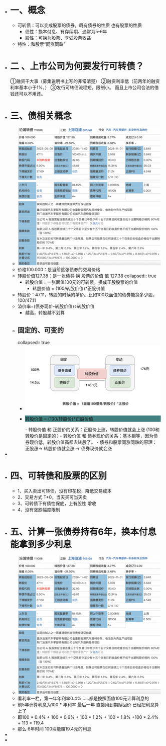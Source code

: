 - # 一、概念
	- 可转债：可以变成股票的债券，既有债券的性质 也有股票的性质
		- 债性：换本付息、有存续期、通常为5-6年
		- 股性：可换为股票、享受股票收益
	- 特性：和股票“同涨同跌”
- # 二 、上市公司为何要发行可转债？
  ①融资干大事（募集说明书上写的非常清楚）
  ②融资利率低（前两年的融资利率基本小于1%，）
  ③发行可转债流程短，限制小。
  而且上市公司合法的借钱还可以不用还。
- # 三、债相关概念
	- ![image.png](../assets/image_1668311167814_0.png)
	- 价格100.000：是当前这张债券的交易价格
	- 转股价值127.38：是一张债券 换 股票的价值  值 127.38
	  collapsed:: true
		- 转股价值：一张面值100元的可转债，换成正股股票的价值
			- 转股价值 = (100/转股价值)*正股价值
	- 转股价：47.11，转股的时候的单价。比如100块面值的债券能换多少股，100/47.11
	- 溢价率=(债券现价-转股价值)÷转股价值
		- 越高，转股越不划算
	- ## 固定的、可变的
	  collapsed:: true
		- ![image.png](../assets/image_1668335085000_0.png)
		- <p style="background:#408080">转股价值 = (100/转股价)*正股价值</p>
			- 转股价值 和 正股价的关系：正股价上涨，转股价值就会上涨 (100和转股价是固定的 )
			- 转股价值 和 债券现价的关系：基本相等，因为债券现价低，转股价值高都去转股了。
			- 债券和股票同涨同跌的原理：正股涨-> 转股价值就会涨 -> 债券现价就会涨
-
- # 四、可转债和股票的区别
	- 1、买入卖出可转债，没有印花税，降低交易成本
	- 2、交易方式 T+0，当天买可当天卖
	- 3、可转债下有债性保底，上有股性 增收
	- 4、没有涨跌幅度限制
- # 五、计算一张债券持有6年，换本付息能拿到多少利息
	- ![image.png](../assets/image_1668311167814_0.png)
	- 看利率一栏，第一年年利率0.4%......都是按照面值100元计算利息的
	- 前5年计算利息为100 * 年利率  最后一年 直接用到期赎回价 已经把利息算上了
	- 即100 * 0.4% + 100 * 0.6% + 100 * 1.2% + 100 * 1.8% +100 * 2.4% + 113 = 119.4
	- 那么 6年时间 100块能赚19.4元的利息
-
-